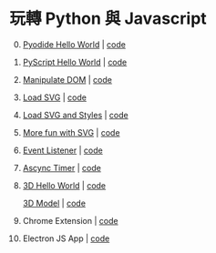 # 玩轉 Python 與 Javascript


0. [Pyodide Hello World](https://scottykwok.github.io/fun-with-python-javascript/00_Pyodide_HelloWorld.html) | [code](00_Pyodide_HelloWorld.html)

1. [PyScript Hello World](https://scottykwok.github.io/fun-with-python-javascript/01_PyScript_HelloWorld.html) | [code](01_PyScript_HelloWorld.html)

2. [Manipulate DOM](https://scottykwok.github.io/fun-with-python-javascript/02_Manipulate_DOM.html) | [code](02_Manipulate_DOM.html)

3. [Load SVG](https://scottykwok.github.io/fun-with-python-javascript/03_Load_SVG.html) | [code](03_Load_SVG.html)

4. [Load SVG and Styles](https://scottykwok.github.io/fun-with-python-javascript/04_Load_SVG_and_Styles.html) | [code](04_Load_SVG_and_Styles.html)

5. [More fun with SVG](https://scottykwok.github.io/fun-with-python-javascript/05_More_fun_with_SVG.html) | [code](05_More_fun_with_SVG.html)

6. [Event Listener](https://scottykwok.github.io/fun-with-python-javascript/06_AddEventListener.html) | [code](06_AddEventListener.html)

7. [Ascync Timer](https://scottykwok.github.io/fun-with-python-javascript/07_Timer_Async.html) | [code](07_Timer_Async.html)

8. [3D Hello World](https://scottykwok.github.io/fun-with-python-javascript/08_Three_Js/HelloWorld.html) | [code](08_Three_Js/HelloWorld.html)

   [3D Model](https://scottykwok.github.io/fun-with-python-javascript/08_Three_Js/Load_GLTF.html) | [code](08_Three_Js/Load_GLTF.html)

10. Chrome Extension | [code](09_Chrome_Extension/manifest.json)

11.  Electron JS App | [code](10_Electron_Js)
